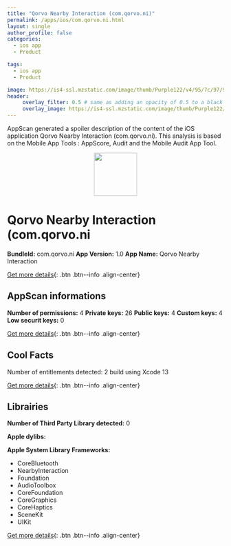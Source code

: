 ```yaml
---
title: "Qorvo Nearby Interaction (com.qorvo.ni)"
permalink: /apps/ios/com.qorvo.ni.html
layout: single
author_profile: false
categories: 
  - ios app 
  - Product 

tags: 
  - ios app 
  - Product 

image: https://is4-ssl.mzstatic.com/image/thumb/Purple122/v4/95/7c/97/957c97ba-b896-aac2-2209-7c487e344a96/AppIcon-1x_U007emarketing-1-0-85-220.png/512x512bb.jpg
header: 
     overlay_filter: 0.5 # same as adding an opacity of 0.5 to a black background
     overlay_image: https://is4-ssl.mzstatic.com/image/thumb/Purple122/v4/95/7c/97/957c97ba-b896-aac2-2209-7c487e344a96/AppIcon-1x_U007emarketing-1-0-85-220.png/512x512bb.jpg
---
```

AppScan generated a spoiler description of the content of the iOS application Qorvo Nearby Interaction (com.qorvo.ni). This analysis is based on the Mobile App Tools : AppScore, Audit and the Mobile Audit App Tool.

  
  
<div style="text-align: center;"><img src="https://is4-ssl.mzstatic.com/image/thumb/Purple122/v4/95/7c/97/957c97ba-b896-aac2-2209-7c487e344a96/AppIcon-1x_U007emarketing-1-0-85-220.png/512x512bb.jpg" width="100" height="100"></div>  
  
# Qorvo Nearby Interaction (com.qorvo.ni

**BundleId:** com.qorvo.ni
**App Version:** 1.0
**App Name:** Qorvo Nearby Interaction


[Get more details](/pricing.html){: .btn .btn--info .align-center}  
  
## AppScan informations 

**Number of permissions:** 4
**Private keys:** 26
**Public keys:** 4
**Custom keys:** 4
**Low securit keys:** 0
  
[Get more details](/pricing.html){: .btn .btn--info .align-center}

## Cool Facts

Number of entitlements detected: 2
build using Xcode 13
  
[Get more details](/pricing.html){: .btn .btn--info .align-center}

## Librairies 
**Number of Third Party Library detected:** 0

**Apple dylibs:**


**Apple System Library Frameworks:**
- CoreBluetooth
- NearbyInteraction
- Foundation
- AudioToolbox
- CoreFoundation
- CoreGraphics
- CoreHaptics
- SceneKit
- UIKit


  
[Get more details](/pricing.html){: .btn .btn--info .align-center}

